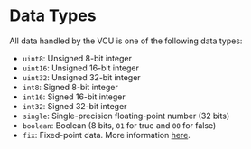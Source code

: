 # Data Types

All data handled by the VCU is one of the following data types:

- `uint8`: Unsigned 8-bit integer
- `uint16`: Unsigned 16-bit integer
- `uint32`: Unsigned 32-bit integer
- `int8`: Signed 8-bit integer
- `int16`: Signed 16-bit integer
- `int32`: Signed 32-bit integer
- `single`: Single-precision floating-point number (32 bits)
- `boolean`: Boolean (8 bits, `01` for true and `00` for false)
- `fix`: Fixed-point data. More information [here](fixed.md).
